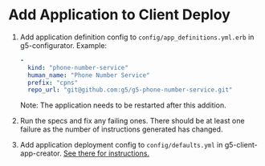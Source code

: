# Add Application to Client Deploy

1. Add application definition config to `config/app_definitions.yml.erb` in
   g5-configurator. Example:

    ```yaml
    -
      kind: "phone-number-service"
      human_name: "Phone Number Service"
      prefix: "cpns"
      repo_url: "git@github.com:g5/g5-phone-number-service.git"
    ```

    Note: The application needs to be restarted after this addition.

2. Run the specs and fix any failing ones. There should be at least one failure
   as the number of instructions generated has changed.

3. Add application deployment config to `config/defaults.yml` in
   g5-client-app-creator. [See there for
   instructions.](http://github.com/g5search/g5-client-app-creator/blob/master/doc/ADD_APPLICATION_TO_CLIENT_DEPLOY.md)
